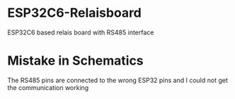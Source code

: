 # ESP32C6-Relaisboard
ESP32C6 based relais board with RS485 interface

# Mistake in Schematics

The RS485 pins are connected to the wrong ESP32 pins and I could not get the communication working
